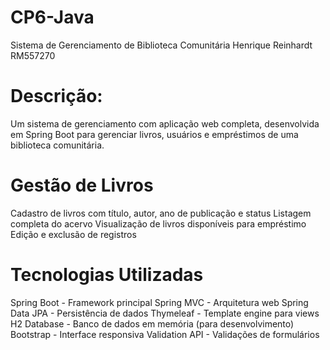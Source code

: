 # CP6-Java
Sistema de Gerenciamento de Biblioteca Comunitária
Henrique Reinhardt RM557270

# Descrição:
Um sistema de gerenciamento com aplicação web completa, desenvolvida em Spring Boot para gerenciar livros, usuários e empréstimos de uma biblioteca comunitária.

# Gestão de Livros
Cadastro de livros com título, autor, ano de publicação e status
Listagem completa do acervo
Visualização de livros disponíveis para empréstimo
Edição e exclusão de registros

# Tecnologias Utilizadas
Spring Boot - Framework principal
Spring MVC - Arquitetura web
Spring Data JPA - Persistência de dados
Thymeleaf - Template engine para views
H2 Database - Banco de dados em memória (para desenvolvimento)
Bootstrap - Interface responsiva
Validation API - Validações de formulários
